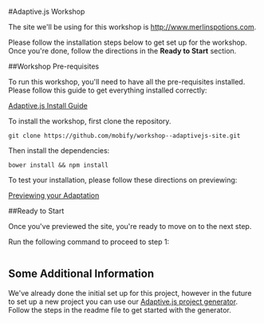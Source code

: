 #Adaptive.js Workshop

The site we'll be using for this workshop is http://www.merlinspotions.com. 

Please follow the installation steps below to get set up for the workshop. Once you're done, follow the directions in the **Ready to Start** section. 

##Workshop Pre-requisites

To run this workshop, you'll need to have all the pre-requisites installed. Please follow this guide to get everything installed correctly:

[Adaptive.js Install Guide](https://cloud.mobify.com/docs/adaptivejs/install-guide/)


To install the workshop, first clone the repository.

```
git clone https://github.com/mobify/workshop--adaptivejs-site.git
```

Then install the dependencies:

```
bower install && npm install
```

To test your installation, please follow these directions on previewing:

[Previewing your Adaptation](https://cloud.mobify.com/docs/adaptivejs/getting-started/#/previewing-your-adaptation/)


##Ready to Start

Once you've previewed the site, you're ready to move on to the next step. 

Run the following command to proceed to step 1:

```

```

## Some Additional Information

We've already done the initial set up for this project, however in the future to set up a new project you can use our [Adaptive.js project generator](https://github.com/mobify/generator-adaptivejs). Follow the steps in the readme file to get started with the generator.